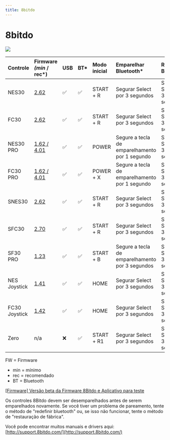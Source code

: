 ```yaml
---
title: 8bitdo
---
```


# 8bitdo



![](http://support.8bitdo.com/images/Logo-black.svg)

| Controle | Firmware _\(min_ / rec\*\) | USB | BT\* | Modo inicial | Emparelhar Bluetooth\* | Redefinir Bluetooth\* | Restauração de fábrica |
| :--- | :--- | :--- | :--- | :--- | :--- | :--- | :--- |
| ​NES30​ | ​[2.62](http://support.8bitdo.com/)​ | ​​✅​ | ​​✅​ | START + R | Segurar Select por 3 segundos | Segurar Select por 3 segundos | Segurar Select por 8 segundos |
| ​FC30​ | ​[2.62](http://support.8bitdo.com/)​ | ​​✅​ | ​​✅​ | START + R | Segurar Select por 3 segundos | Segurar Select por 3 segundos | Segurar Select por 8 segundos |
| ​NES30 PRO​ | ​[1.62 / 4.01](http://support.8bitdo.com/)​ | ​​✅​ | ​​✅​ | POWER | Segure a tecla de emparelhamento por 1 segundo | Segurar Select por 3 segundos | Segurar Start por 8 segundos |
| ​FC30 PRO​ | ​[1.62 / 4.01](http://support.8bitdo.com/)​ | ​​✅​ | ​​✅​ | POWER + X | Segure a tecla de emparelhamento por 1 segundo | Segurar Select por 3 segundos | Segurar Start por 8 segundos |
| ​SNES30​ | ​[2.62](http://support.8bitdo.com/)​ | ​​✅​ | ​​✅​ | START + R | Segurar Select por 3 segundos | Segurar Select por 3 segundos | Segurar Select por 8 segundos |
| ​SFC30​ | ​[2.70](http://support.8bitdo.com/)​ | ​​✅​ | ​​✅​ | START + R | Segurar Select por 3 segundos | Segurar Select por 3 segundos | Segurar Select por 8 segundos |
| ​SF30 PRO​ | ​[1.23](http://support.8bitdo.com/)​ | ​​✅​ | ​​✅​ | START + B | Segure a tecla de emparelhamento por 3 segundos | Segurar Select por 3 segundos | Segurar Select por 8 segundos |
| ​NES Joystick​ | ​[1.41](http://support.8bitdo.com/)​ | ​​✅​ | ​​✅​ | HOME | Segurar Select por 3 segundos | Segurar Select por 3 segundos | -- |
| ​FC30 Joystick​ | ​[1.42](http://support.8bitdo.com/)​ | ​​✅​ | ​​✅​ | HOME | Segurar Select por 3 segundos | Segurar Select por 3 segundos | -- |
| ​Zero​ | n/a | ​​❌​ | ​​✅​ | START + R1 | Segurar Select por 3 segundos | Segurar Select por 3 segundoss | Segurar Select por 8 segundos |

​FW = Firmware

* min = mínimo
* rec = recomendado
* BT = Bluetooth

[\[Firmware\] Versão beta da Firmware 8Bitdo e Aplicativo para teste](https://support.8bitdo.com/)

​Os controles 8Bitdo devem ser desemparelhados antes de serem emparelhados novamente. Se você tiver um problema de pareamento, tente o método de "redefinir bluetooth" ou, se isso não funcionar, tente o método de "restauração de fábrica".

Você pode encontrar muitos manuais e drivers aqui: [http://support.8bitdo.com/](http://support.8bitdo.com/)

